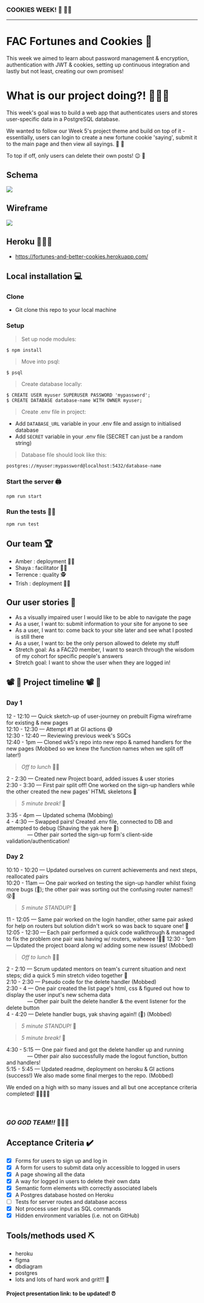 ### COOKIES WEEK! 🍪 🥠✨

---

# FAC Fortunes and Cookies 🥠

This week we aimed to learn about password management & encryption, authentication with JWT & cookies, setting up continuous integration and lastly but not least, creating our own promises! 

# What is our project doing?! 🤔🤩🌠

This week's goal was to build a web app that authenticates users and stores user-specific data in a PostgreSQL database.

We wanted to follow our Week 5's project theme and build on top of it - essentially, users can login to create a new fortune cookie 'saying', submit it to the main page and then view all sayings. 🍪 🍴

To top if off, only users can delete their own posts! 😉 🍹

## Schema 

![](https://i.imgur.com/jpVM1LS.png)

## Wireframe 

![](https://i.imgur.com/zDmmAj3.png)

## Heroku 🚀🚀🚀

- https://fortunes-and-better-cookies.herokuapp.com/


## Local installation 💻

### Clone
- Git clone this repo to your local machine

### Setup 
> Set up node modules:
```shell
$ npm install
```

> Move into psql:
```shell
$ psql
```

> Create database locally:
```shell
$ CREATE USER myuser SUPERUSER PASSWORD 'mypassword';
$ CREATE DATABASE database-name WITH OWNER myuser;
```

> Create .env file in project:
- Add `DATABASE_URL` variable in your .env file and assign to initialised database
- Add `SECRET` variable in your .env file (SECRET can just be a random string) 

> Database file should look like this:
```shell
postgres://myuser:mypassword@localhost:5432/database-name
```

### Start the server 🖨️

`npm run start` 


### Run the tests 🏃‍♀️

`npm run test` 


## Our team 🏆

- Amber : deployment  🧙‍♂️
- Shaya : facilitator  🧞‍♀️
- Terrence : quality  🕵
- Trish : deployment  🧙‍♂️


## Our user stories 🔖

- As a visually impaired user I would like to be able to navigate the page
- As a user, I want to: submit information to your site for anyone to see 
- As a user, I want to: come back to your site later and see what I posted is still there 
- As a user, I want to: be the only person allowed to delete my stuff
- Stretch goal: As a FAC20 member, I want to search through the wisdom of my cohort for specific people's answers
- Stretch goal: I want to show the user when they are logged in!


## 📽️ 🚧 Project timeline 📽️ 🚧

### Day 1 

12 - 12:10 — Quick sketch-up of user-journey on prebuilt Figma wireframe for existing & new pages <br>
12:10 - 12:30 — Attempt #1 at GI actions 😅 <br>
12:30 - 12:40 — Reviewing previous week's SGCs <br>
12:40 - 1pm — Cloned wk5's repo into new repo & named handlers for the new pages (Mobbed so we knew the function names when we split off later!) <br>

> _Off to lunch_ 🍎🥪 

2 - 2:30 — Created new Project board, added issues & user stories  <br>
2:30 - 3:30 — First pair split off! One worked on the sign-up handlers while the other created the new pages' HTML skeletons 🦴  <br>

> _5 minute break!_ 💆 

3:35 - 4pm — Updated schema (Mobbing)  <br>
4 - 4:30 — Swapped pairs! Created .env file, connected to DB and attempted to debug (Shaving the yak here 🦙)  <br>
&nbsp; &nbsp; &nbsp; &nbsp; &nbsp; &nbsp; &nbsp; — Other pair sorted the sign-up form's client-side validation/authentication!  <br>

### Day 2

10:10 - 10:20 — Updated ourselves on current achievements and next steps, reallocated pairs <br>
10:20 - 11am — One pair worked on testing the sign-up handler whilst fixing more bugs (🦙); the other pair was sorting out the confusing router names!! 😵💫 <br>

> _5 minute STANDUP!_ 🧍

11 - 12:05 — Same pair worked on the login handler, other same pair asked for help on routers but solution didn't work so was back to square one! 🥺 <br>
12:05 - 12:30 — Each pair performed a quick code walkthrough & managed to fix the problem one pair was having w/ routers, waheeee !👏🥂
12:30 - 1pm — Updated the project board along w/ adding some new issues! (Mobbed) <br>

> _Off to lunch_ 🍎🥪 

2 - 2:10 — Scrum updated mentors on team's current situation and next steps; did a quick 5 min stretch video together 🧘 <br>
2:10 - 2:30 — Pseudo code for the delete handler (Mobbed) <br>
2:30 - 4 — One pair created the list page's html, css & figured out how to display the user input's new schema data <br>
&nbsp; &nbsp; &nbsp; &nbsp; &nbsp; &nbsp; &nbsp; — Other pair built the delete handler & the event listener for the delete button  <br>
4 - 4:20 — Delete handler bugs, yak shaving again!! (🦙) (Mobbed) <br>

> _5 minute STANDUP!_ 🧍

> _5 minute break!_ 💆 

4:30 - 5:15 —  One pair fixed and got the delete handler up and running <br>
&nbsp; &nbsp; &nbsp; &nbsp; &nbsp; &nbsp; &nbsp; — Other pair also successfully made the logout function, button and handlers! <br>
5:15 - 5:45 — Updated readme, deployment on heroku & GI actions (success!) We also made some final merges to the repo. (Mobbed) <br>

We ended on a high with so many issues and all but one acceptance criteria completed! 🥂🥂🥂🥂 <br>
 <br>
  <br>
### _**GO GOD TEAM!!**_ 👑🙏🎉


## Acceptance Criteria ✔️

- [x] Forms for users to sign up and log in
- [x] A form for users to submit data only accessible to logged in users
- [x] A page showing all the data
- [x] A way for logged in users to delete their own data
- [x] Semantic form elements with correctly associated labels
- [x] A Postgres database hosted on Heroku
- [ ] Tests for server routes and database access
- [x] Not process user input as SQL commands
- [x] Hidden environment variables (i.e. not on GitHub)

## Tools/methods used ⛏️

- heroku
- figma
- dbdiagram
- postgres 
- lots and lots of hard work and grit!!! 💪

#### Project presentation link: to be updated! ⏰
<!--- () ---!>
